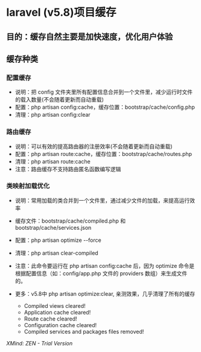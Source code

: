 # laravel (v5.8)项目缓存

## 目的：缓存自然主要是加快速度，优化用户体验

## 缓存种类

### 配置缓存

- 说明：把 config 文件夹里所有配置信息合并到一个文件里，减少运行时文件的载入数量(不会随着更新而自动重载)
- 配置：php artisan config:cache，缓存位置：bootstrap/cache/config.php
- 清理：php artisan config:clear

### 路由缓存

- 说明：可以有效的提高路由器的注册效率(不会随着更新而自动重载)
- 配置：php artisan route:cache，缓存位置：bootstrap/cache/routes.php
- 清理：php artisan route:cache
- 注意：路由缓存不支持路由匿名函数编写逻辑

### 类映射加载优化

- 说明：常用加载的类合并到一个文件里，通过减少文件的加载，来提高运行效率
- 缓存文件：bootstrap/cache/compiled.php 和 bootstrap/cache/services.json
- 配置：php artisan optimize --force
- 清理：php artisan clear-compiled
- 注意：此命令要运行在 php artisan config:cache 后，因为 optimize 命令是根据配置信息（如：config/app.php 文件的 providers 数组）来生成文件的。
- 更多：v5.8中 php artisan optimize:clear, 亲测效果，几乎清理了所有的缓存

	- Compiled views cleared!
	- Application cache cleared!
	- Route cache cleared!
	- Configuration cache cleared!
	- Compiled services and packages files removed!

*XMind: ZEN - Trial Version*